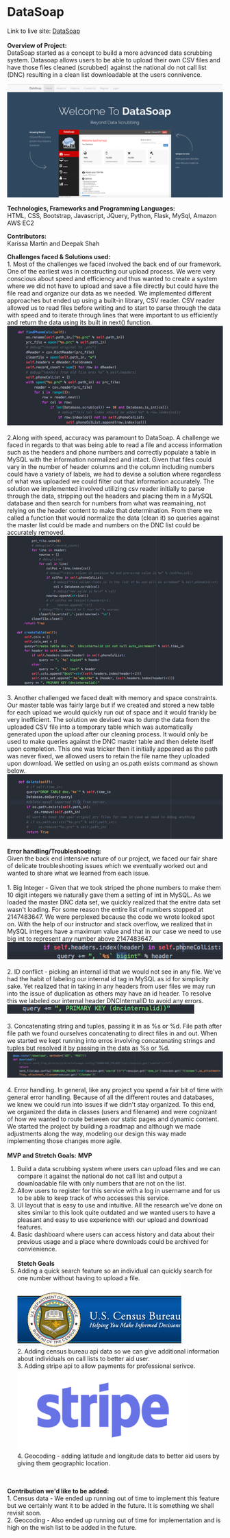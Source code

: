 # DataSoap

Link to live site: <a href='http://35.166.251.127'>DataSoap</a><br>
<br><b>Overview of Project:</b><br>
DataSoap started as a concept to build a more advanced data scrubbing system.  Datasoap allows users to be able to upload their own CSV files and have those files cleaned (scrubbed) against the national do not call list (DNC) resulting in a clean list downloadable at the users connivence.  

![alt tag](https://github.com/DigitalCrafts-HTX-11-2016-Cohort/DataSoap/blob/master/static/assets/git_screens/Screen%20Shot%202017-01-15%20at%203.54.37%20PM.png)

<b>Technologies, Frameworks and Programming Languages:</b><br>
HTML, CSS, Bootstrap, Javascript, JQuery, Python, Flask, MySql, Amazon AWS EC2

<b>Contributors:</b> <br>
Karissa Martin and Deepak Shah 

<b>Challenges faced & Solutions used:</b>
<br>1. Most of the challenges we faced involved the back end of our framework.  One of the earliest was in constructing our upload process.  We were very conscious about speed and efficiency and thus wanted to create a system where we did not have to upload and save a file directly but could have the file read and organize our data as we needed.  We implemented different approaches but ended up using a built-in library, CSV reader.  CSV reader allowed us to read files before writing and to start to parse through the data with speed and to iterate through lines that were important to us efficiently and return the data using its built in next() function. 
![alt tag](https://github.com/DigitalCrafts-HTX-11-2016-Cohort/DataSoap/blob/master/static/assets/git_screens/Screen%20Shot%202017-01-15%20at%204.35.47%20PM.png)
<br><br>2.Along with speed, accuracy was paramount to DataSoap.  A challenge we faced in regards to that was being able to read a file and access information such as the headers and phone numbers and correctly populate a table in MySQL with the information normalized and intact.  Given that files could vary in the number of header columns and the column including numbers could have a variety of labels, we had to devise a solution where regardless of what was uploaded we could filter out that information accurately. The solution we implemented involved utilizing csv reader initially to parse through the data, stripping out the headers and placing them in a MySQL database and then search for numbers from what was reamaining, not relying on the header content to make that determination. From there we called a function that would normalize the data (clean it) so queries against the master list could be made and numbers on the DNC list could be accurately removed.
![alt tag](https://github.com/DigitalCrafts-HTX-11-2016-Cohort/DataSoap/blob/master/static/assets/git_screens/Screen%20Shot%202017-01-15%20at%204.36.15%20PM.png)
<br><br>3. Another challenged we faced dealt with memory and space constraints.  Our master table was fairly large but if we created and stored a new table for each upload we would quickly run out of space and it would frankly be very inefficient.  The solution we devised was to dump the data from the uploaded CSV file into a temporary table which was automatically generated upon the upload after our cleaning process.  It would only be used to make queries against the DNC master table and then delete itself upon completion. This one was tricker then it initially appeared as the path was never fixed, we allowed users to retain the file name they uploaded upon download.  We settled on using an os.path exists command as shown below.
![alt tag](https://github.com/DigitalCrafts-HTX-11-2016-Cohort/DataSoap/blob/master/static/assets/git_screens/Screen%20Shot%202017-01-15%20at%204.35.07%20PM.png)
<br><br><b>Error handling/Troubleshooting:</b></br>
Given the back end intensive nature of our project, we faced our fair share of delicate troubleshooting issues which we eventually worked out and wanted to share what we learned from each issue.
<br><br>1. Big Integer - Given that we took striped the phone numbers to make them 10 digit integers we naturally gave them a setting of int in MySQL.  As we loaded the master DNC data set, we quickly realized that the enitre data set wasn't loading.  For some reason the entire list of numbers stopped at 2147483647.  We were perplexed because the code we wrote looked spot on.  With the help of our instructor and stack overflow, we realized that in MySQL integers have a maximum value and that in our case we need to use big int to represent any number above 2147483647.<br>
![alt tag](https://github.com/DigitalCrafts-HTX-11-2016-Cohort/DataSoap/blob/master/static/assets/git_screens/Screen%20Shot%202017-01-15%20at%204.48.59%20PM.png)
<br><br>2. ID conflict - picking an internal id that we would not see in any file.  We've had the habit of labeling our internal id tag in MySQL as id for simplicity sake.  Yet realized that in taking in any headers from user files we may run into the issue of duplication as others may have an id header.  To resolve this we labeled our internal header DNCInternalID to avoid any errors.<br>
![alt tag](https://github.com/DigitalCrafts-HTX-11-2016-Cohort/DataSoap/blob/master/static/assets/git_screens/Screen%20Shot%202017-01-15%20at%204.49.14%20PM.png)
<br><br>3. Concatenating string and tuples, passing it in as %s or %d.  File path after file path we found ourselves concatenating to direct files in and out.  When we started we kept running into erros involving concatenating strings and tuples but resolved it by passing in the data as %s or %d.
![alt tag](https://github.com/DigitalCrafts-HTX-11-2016-Cohort/DataSoap/blob/master/static/assets/git_screens/Screen%20Shot%202017-01-15%20at%208.19.20%20PM.png)
<br><br>4. Error handling.  In general, like any project you spend a fair bit of time with general error handling.  Because of all the different routes and databases, we knew we could run into issues if we didn't stay organized.  To this end, we organized the data in classes (users and filename) and were cognizant of how we wanted to route between our static pages and dynamic content.  We started the project by building a roadmap and although we made adjustments along the way, modeling our design this way made implementing those changes more agile.
<br>
<br><b>MVP and Stretch Goals:</b>
<b>MVP</b><br>
1.  Build a data scrubbing system where users can upload files and we can compare it against the national do not call list and output a downloadable file with only numbers that are not on the list.<br>
2.  Allow users to register for this service with a log in username and for us to be able to keep track of who accesses this service.<br>
3.  UI layout that is easy to use and intuitive.  All the research we've done on sites similar to this look quite outdated and we wanted users to have a pleasant and easy to use experience with our upload and download features.<br>
4.  Basic dashboard where users can access history and data about their previous usage and a place where downloads could be archived for convienience.
<br><br><b>Stetch Goals</b><br>
1.  Adding a quick search feature so an individual can quickly search for one number without having to upload a file.<br>
![alt tag](https://github.com/DigitalCrafts-HTX-11-2016-Cohort/DataSoap/blob/master/static/assets/git_screens/census_logo.jpg)
<br>2.  Adding census bureau api data so we can give additional information about individuals on call lists to better aid user.
<br>3.  Adding stripe api to allow payments for professional serivce.
![alt tag](https://github.com/DigitalCrafts-HTX-11-2016-Cohort/DataSoap/blob/master/static/assets/git_screens/Stripe_logo%2C_revised_2016.png)
<br>4.  Geocoding - adding latitude and longitude data to better aid users by giving them geographic location.
<br>
<b><br>Contribution we'd like to be added:</b><br>
1.  Census data - We ended up running out of time to implement this feature but we certainly want it to be added in the future.  It is something we shall revisit soon.<br>
2.  Geocoding - Also ended up running out of time for implementation and is high on the wish list to be added in the future.

